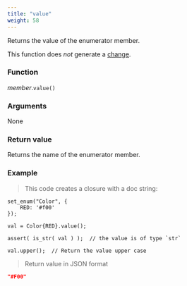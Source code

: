 ```yaml
---
title: "value"
weight: 58
---
```


Returns the value of the enumerator member.

This function does *not* generate a [change](../../../overview/changes).

### Function

*member*.`value()`

### Arguments

None

### Return value

Returns the name of the enumerator member.

### Example

> This code creates a closure with a doc string:

```thingsdb,json_response
set_enum("Color", {
    RED: '#f00'
});

val = Color{RED}.value();

assert( is_str( val ) );  // the value is of type `str`

val.upper();  // Return the value upper case
```

> Return value in JSON format

```json
"#F00"
```
